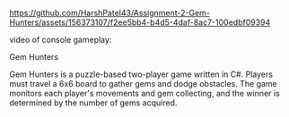 

https://github.com/HarshPatel43/Assignment-2-Gem-Hunters/assets/156373107/f2ee5bb4-b4d5-4daf-8ac7-100edbf09394

video of console gameplay: 


Gem Hunters

Gem Hunters is a puzzle-based two-player game written in C#. 
Players must travel a 6x6 board to gather gems and dodge obstacles.
The game monitors each player's movements and gem collecting, and the winner is determined by the number of gems acquired.
